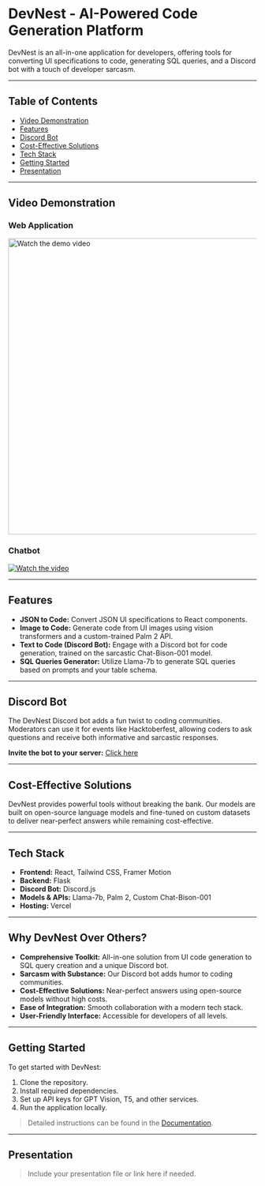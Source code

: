 # DevNest - AI-Powered Code Generation Platform

DevNest is an all-in-one application for developers, offering tools for converting UI specifications to code, generating SQL queries, and a Discord bot with a touch of developer sarcasm.

---

## Table of Contents
- [Video Demonstration](#video-demonstration)
- [Features](#features)
- [Discord Bot](#discord-bot)
- [Cost-Effective Solutions](#cost-effective-solutions)
- [Tech Stack](#tech-stack)
- [Getting Started](#getting-started)
- [Presentation](#presentation)

---

## Video Demonstration

### Web Application
<a href="https://drive.google.com/file/d/1um0PeApYFB8slvVJoz2jxyrW6NE3vkKU/view?usp=sharing">
  <img src="./assets/demo_thumbnail.png" width="600" alt="Watch the demo video">
</a>



### Chatbot
[![Watch the video](https://img.youtube.com/vi/2n8x51gOu6g/0.jpg)](https://youtu.be/2n8x51gOu6g)



---

## Features
- **JSON to Code:** Convert JSON UI specifications to React components.  
- **Image to Code:** Generate code from UI images using vision transformers and a custom-trained Palm 2 API.  
- **Text to Code (Discord Bot):** Engage with a Discord bot for code generation, trained on the sarcastic Chat-Bison-001 model.  
- **SQL Queries Generator:** Utilize Llama-7b to generate SQL queries based on prompts and your table schema.  

---

## Discord Bot
The DevNest Discord bot adds a fun twist to coding communities. Moderators can use it for events like Hacktoberfest, allowing coders to ask questions and receive both informative and sarcastic responses.  

**Invite the bot to your server:** [Click here](https://discord.com/api/oauth2/authorize?client_id=1173997968341352519&permissions=3072&scope=bot)

---

## Cost-Effective Solutions
DevNest provides powerful tools without breaking the bank. Our models are built on open-source language models and fine-tuned on custom datasets to deliver near-perfect answers while remaining cost-effective.

---

## Tech Stack
- **Frontend:** React, Tailwind CSS, Framer Motion  
- **Backend:** Flask  
- **Discord Bot:** Discord.js  
- **Models & APIs:** Llama-7b, Palm 2, Custom Chat-Bison-001  
- **Hosting:** Vercel  

---

## Why DevNest Over Others?
- **Comprehensive Toolkit:** All-in-one solution from UI code generation to SQL query creation and a unique Discord bot.  
- **Sarcasm with Substance:** Our Discord bot adds humor to coding communities.  
- **Cost-Effective Solutions:** Near-perfect answers using open-source models without high costs.  
- **Ease of Integration:** Smooth collaboration with a modern tech stack.  
- **User-Friendly Interface:** Accessible for developers of all levels.  

---

## Getting Started
To get started with DevNest:  
1. Clone the repository.  
2. Install required dependencies.  
3. Set up API keys for GPT Vision, T5, and other services.  
4. Run the application locally.  

> Detailed instructions can be found in the [Documentation](#).  

---

## Presentation
> Include your presentation file or link here if needed.
